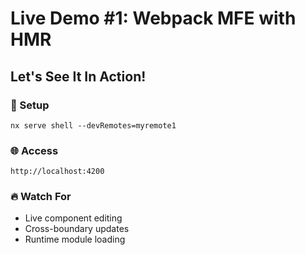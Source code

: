 ---
---

# Live Demo #1: Webpack MFE with HMR

<div class="mt-8">
<h2>Let's See It In Action!</h2>

<div v-click class="space-y-6 mt-8">
  <div class="p-4 border rounded">
    <h3>🚀 Setup</h3>
    <code>nx serve shell --devRemotes=myremote1</code>
  </div>

  <div class="p-4 border rounded">
    <h3>🌐 Access</h3>
    <code>http://localhost:4200</code>
  </div>

  <div class="p-4 border rounded">
    <h3>🔥 Watch For</h3>
    <ul>
      <li>Live component editing</li>
      <li>Cross-boundary updates</li>
      <li>Runtime module loading</li>
    </ul>
  </div>
</div>
</div>
